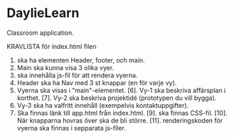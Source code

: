 # DaylieLearn
Classroom application.

KRAVLISTA för index.html filen

1. ska ha elementen Header, footer, och main.
2. Main ska kunna visa 3 olika vyer.
3. ska innehålla js-fil för att rendera vyerna.
4. Header ska ha Nav med 3 st knappar (en för varje vy).
5. Vyerna ska visas i "main"-elementet.
[6]. Vy-1 ska beskriva affärsplan i korthet.
[7]. Vy-2 ska beskriva projektidé (prototypen du vill bygga).
8. Vy-3 ska ha valfritt innehåll (exempelvis kontaktuppgifter).
8. Ska finnas länk till app.html från index.html.
[9]. ska finnas CSS-fil.
[10]. När knapparna hovras över ska de bli större.
[11]. renderingskoden för vyerna ska finnas i sepparata js-filer.